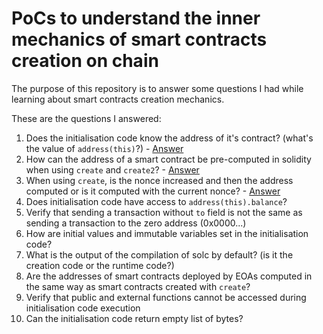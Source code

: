# PoCs to understand the inner mechanics of smart contracts creation on chain

The purpose of this repository is to answer some questions I had while learning about smart contracts creation mechanics.

These are the questions I answered:

1. Does the initialisation code know the address of it's contract? (what's the value of `address(this)`?) - [Answer](./test/Q001ThisAddressDuringInitialisation.t.sol)
2. How can the address of a smart contract be pre-computed in solidity when using `create` and `create2`? - [Answer](./test/Q002SmartContractAddressComputation.t.sol)
3. When using `create`, is the nonce increased and then the address computed or is it computed with the current nonce? - [Answer](./test/Q003NonceIncreaseOnContractCreation.t.sol)
4. Does initialisation code have access to `address(this).balance`?
5. Verify that sending a transaction without `to` field is not the same as sending a transaction to the zero address (0x0000...)
6. How are initial values and immutable variables set in the initialisation code?
7. What is the output of the compilation of solc by default? (is it the creation code or the runtime code?)
8. Are the addresses of smart contracts deployed by EOAs computed in the same way as smart contracts created with `create`?
9. Verify that public and external functions cannot be accessed during initialisation code execution
10. Can the initialisation code return empty list of bytes?
